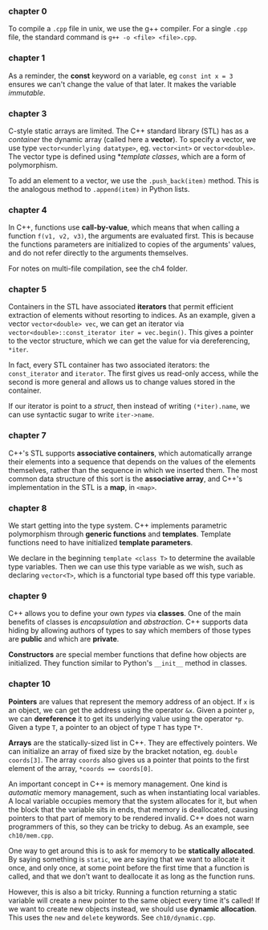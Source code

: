 ### chapter 0

To compile a `.cpp` file in unix, we use the g++ compiler. For a single `.cpp` file, the standard command is `g++ -o <file> <file>.cpp`.

### chapter 1

As a reminder, the **const** keyword on a variable, eg `const int x = 3` ensures we can't change the value of that later. It makes the variable *immutable*.

### chapter 3

C-style static arrays are limited. The C++ standard library (STL) has as a *container* the dynamic array (called here a **vector**). To specify a vector, we use type `vector<underlying datatype>`, eg. `vector<int>` or `vector<double>`. The vector type is defined using **template classes*, which are a form of polymorphism.

To add an element to a vector, we use the `.push_back(item)` method. This is the analogous method to `.append(item)` in Python lists.

### chapter 4

In C++, functions use **call-by-value**, which means that when calling a function `f(v1, v2, v3)`, the arguments are evaluated first. This is because the functions parameters are initialized to copies of the arguments' values, and do not refer directly to the arguments themselves.

For notes on multi-file compilation, see the ch4 folder.

### chapter 5

Containers in the STL have associated **iterators** that permit efficient extraction of elements without resorting to indices. As an example, given a vector `vector<double> vec`, we can get an iterator via `vector<double>::const_iterator iter = vec.begin()`. This gives a pointer to the vector structure, which we can get the value for via dereferencing, `*iter`.

In fact, every STL container has two associated iterators: the `const_iterator` and `iterator`. The first gives us read-only access, while the second is more general and allows us to change values stored in the container.

If our iterator is point to a *struct*, then instead of writing `(*iter).name`, we can use syntactic sugar to write `iter->name`.

### chapter 7

C++'s STL supports **associative containers**, which automatically arrange their elements into a sequence that depends on the values of the elements themselves, rather than the sequence in which we inserted them. The most common data structure of this sort is the **associative array**, and C++'s implementation in the STL is a **map**, in `<map>`.

### chapter 8

We start getting into the type system. C++ implements parametric polymorphism through **generic functions** and **templates**. Template functions need to have initialized **template parameters**.

We declare in the beginning `template <class T>` to determine the available type variables. Then we can use this type variable as we wish, such as declaring `vector<T>`, which is a functorial type based off this type variable.

### chapter 9

C++ allows you to define your own *types* via **classes**. One of the main benefits of classes is *encapsulation* and *abstraction*. C++ supports data hiding by allowing authors of types to say which members of those types are **public** and which are **private**.

**Constructors** are special member functions that define how objects are initialized. They function similar to Python's `__init__` method in classes.

### chapter 10

**Pointers** are values that represent the memory address of an object. If `x` is an object, we can get the address using the operator `&x`. Given a pointer `p`, we can **dereference** it to get its underlying value using the operator `*p`. Given a type `T`, a pointer to an object of type `T` has type `T*`.

**Arrays** are the statically-sized list in C++. They are effectively pointers. We can initialize an array of fixed size by the bracket notation, eg. `double coords[3]`. The array `coords` also gives us a pointer that points to the first element of the array, `*coords == coords[0]`.

An important concept in C++ is memory management. One kind is *automatic* memory management, such as when instantiating local variables. A local variable occupies memory that the system allocates for it, but when the block that the variable sits in ends, that memory is deallocated, causing pointers to that part of memory to be rendered invalid. C++ does not warn programmers of this, so they can be tricky to debug. As an example, see `ch10/mem.cpp`.

One way to get around this is to ask for memory to be **statically allocated**. By saying something is `static`, we are saying that we want to allocate it once, and only once, at some point before the first time that a function is called, and that we don't want to deallocate it as long as the function runs.

However, this is also a bit tricky. Running a function returning a static variable will create a new pointer to the same object every time it's called! If we want to create new objects instead, we should use **dynamic allocation**. This uses the `new` and `delete` keywords. See `ch10/dynamic.cpp`.